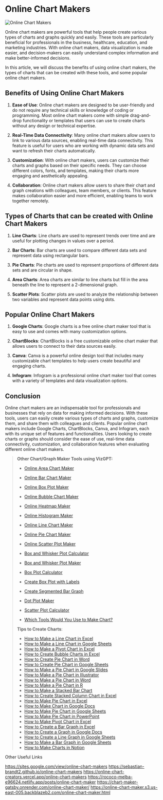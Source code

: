 # Online Chart Makers

![Online Chart Makers](https://www.visme.co/wp-content/uploads/2021/06/visme-graph-maker-header.png)

Online chart makers are powerful tools that help people create various types of charts and graphs quickly and easily. These tools are particularly beneficial for professionals in the business, healthcare, education, and marketing industries. With online chart makers, data visualization is made easier, and decision-makers can easily understand complex information and make better-informed decisions.

In this article, we will discuss the benefits of using online chart makers, the types of charts that can be created with these tools, and some popular online chart makers.

## Benefits of Using Online Chart Makers

1. **Ease of Use**: Online chart makers are designed to be user-friendly and do not require any technical skills or knowledge of coding or programming. Most online chart makers come with simple drag-and-drop functionality or templates that users can use to create charts without any design or technical expertise.

2. **Real-Time Data Connectivity**: Many online chart makers allow users to link to various data sources, enabling real-time data connectivity. This feature is useful for users who are working with dynamic data sets and want to refresh their charts automatically.

3. **Customization**: With online chart makers, users can customize their charts and graphs based on their specific needs. They can choose different colors, fonts, and templates, making their charts more engaging and aesthetically appealing.

4. **Collaboration**: Online chart makers allow users to share their chart and graph creations with colleagues, team members, or clients. This feature makes collaboration easier and more efficient, enabling teams to work together remotely.

## Types of Charts that can be created with Online Chart Makers

1. **Line Charts**: Line charts are used to represent trends over time and are useful for plotting changes in values over a period.

2. **Bar Charts**: Bar charts are used to compare different data sets and represent data using rectangular bars.

3. **Pie Charts**: Pie charts are used to represent proportions of different data sets and are circular in shape.

4. **Area Charts**: Area charts are similar to line charts but fill in the area beneath the line to represent a 2-dimensional graph.

5. **Scatter Plots**: Scatter plots are used to analyze the relationship between two variables and represent data points using dots.

## Popular Online Chart Makers

1. **Google Charts**: Google charts is a free online chart maker tool that is easy to use and comes with many customization options.

2. **ChartBlocks**: ChartBlocks is a free customizable online chart maker that allows users to connect to their data sources easily.

3. **Canva**: Canva is a powerful online design tool that includes many customizable chart templates to help users create beautiful and engaging charts.

4. **Infogram**: Infogram is a professional online chart maker tool that comes with a variety of templates and data visualization options.

## Conclusion

Online chart makers are an indispensable tool for professionals and businesses that rely on data for making informed decisions. With these tools, users can easily create various types of charts and graphs, customize them, and share them with colleagues and clients. Popular online chart makers include Google Charts, ChartBlocks, Canva, and Infogram, each with its unique set of features and functionalities. Users looking to create charts or graphs should consider the ease of use, real-time data connectivity, customization, and collaboration features when evaluating different online chart makers.

> **Other Chart/Graph Maker Tools using VizGPT:**
>
> - [Online Area Chart Maker](https://docs.kanaries.net/charts/area-chart-maker)
> - [Online Bar Chart Maker](https://docs.kanaries.net/charts/bar-chart-maker)
> - [Online Box Plot Maker](https://docs.kanaries.net/charts/box-plot-maker)
> - [Online Bubble Chart Maker](https://docs.kanaries.net/charts/bubble-chart-maker)
> - [Online Heatmap Maker](https://docs.kanaries.net/charts/heatmap-maker)
> - [Online Histogram Maker](https://docs.kanaries.net/charts/histogram-maker)
> - [Online Line Chart Maker](https://docs.kanaries.net/charts/line-chart-maker)
> - [Online Pie Chart Maker](https://docs.kanaries.net/charts/pie-chart-maker)
> - [Online Scatter Plot Maker](https://docs.kanaries.net/charts/scatter-plot-maker)
>
> - [Box and Whisker Plot Calculator](https://docs.kanaries.net/charts/box-and-whisker-plot-calculator)
> - [Box and Whisker Plot Maker](https://docs.kanaries.net/charts/box-and-whisker-plot-maker)
> - [Box Plot Calculator](https://docs.kanaries.net/charts/box-plot-calculator)
> - [Create Box Plot with Labels](https://docs.kanaries.net/charts/box-plot-with-labels)
> - [Create Segmented Bar Graph](https://docs.kanaries.net/charts/segmented-bar-graph)
> - [Dot Plot Maker](https://docs.kanaries.net/charts/dot-plot-maker)
> - [Scatter Plot Calculator](https://docs.kanaries.net/charts/scatter-plot-calculator)
> - [Which Tools Would You Use to Make Chart?](https://docs.kanaries.net/charts/which-tools-would-you-use-to-make-chart)
>
> **Tips to Create Charts**:
> - [How to Make a Line Chart in Excel](https://docs.kanaries.net/charts/how-to-make-line-chart-excel)
> - [How to Make a Line Chart in Google Sheets](https://docs.kanaries.net/charts/how-to-make-line-chart-google-sheets)
> - [How to Make a Pivot Chart in Excel](https://docs.kanaries.net/charts/how-to-make-a-pivot-chart-in-excel)
> - [How to Create Bubble Charts in Excel](https://docs.kanaries.net/charts/how-to-create-bubble-charts-excel)
> - [How to Create Pie Chart in Word](https://docs.kanaries.net/charts/how-to-create-pie-chart-word)
> - [How to Create Pie Chart in Google Sheets](https://docs.kanaries.net/charts/how-to-create-pie-chart-google-sheet)
> - [How to Make a Pie Chart in Google Slides](https://docs.kanaries.net/charts/how-to-make-a-pie-chart-in-google-slides)
> - [How to Make a Pie Chart in Illustrator](https://docs.kanaries.net/charts/how-to-make-a-pie-chart-in-illustrator)
> - [How to Make a Pie Chart in Word](https://docs.kanaries.net/charts/how-to-make-a-pie-chart-in-word)
> - [How to Make a Pie Chart in R](https://docs.kanaries.net/charts/how-to-make-pie-chart-r)
> - [How to Make a Stacked Bar Chart](https://docs.kanaries.net/charts/how-to-make-a-stacked-bar-chart)
> - [How to Create Stacked Column Chart in Excel](https://docs.kanaries.net/charts/how-to-create-stacked-column-chart-excel)
> - [How to Make Pie Chart in Excel](https://docs.kanaries.net/charts/how-to-make-pie-chart-in-excel)
> - [How to Make Chart in Google Docs](https://docs.kanaries.net/charts/how-to-make-chart-in-google-docs)
> - [How to Make Pie Chart in Google Sheets](https://docs.kanaries.net/charts/how-to-make-pie-chart-in-google-sheets)
> - [How to Make Pie Chart in PowerPoint](https://docs.kanaries.net/charts/how-to-make-pie-chart-in-powerpoint)
> - [How to Make Pivot Chart in Excel](https://docs.kanaries.net/charts/how-to-make-pivot-chart-in-excel)
> - [How to Create a Bar Graph in Excel](https://docs.kanaries.net/charts/how-to-create-a-bar-graph-in-excel)
> - [How to Create a Graph in Google Docs](https://docs.kanaries.net/charts/how-to-create-a-graph-in-google-docs)
> - [How to Create a Line Graph in Google Sheets](https://docs.kanaries.net/charts/how-to-create-a-line-graph-in-google-sheets)
> - [How to Make a Bar Graph in Google Sheets](https://docs.kanaries.net/charts/how-to-make-a-bar-graph-in-google-sheets)
> - [How to Make Charts in Notion](https://docs.kanaries.net/charts/how-to-make-charts-in-notion)


Other Useful Links

https://sites.google.com/view/online-chart-makers
https://sebastian-brandt2.github.io/online-chart-makers
https://online-chart-creators.vercel.app/online-chart-makers
https://rococo-melba-e96624.netlify.app/posts/online-chart-maker
https://chart-maker-gatsby.onrender.com/online-chart-maker/
https://online-chart-maker.s3.us-east-005.backblazeb2.com/online-chart-maker.html
